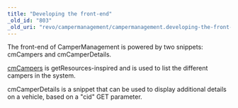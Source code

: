 ```yaml
---
title: "Developing the front-end"
_old_id: "803"
_old_uri: "revo/campermanagement/campermanagement.developing-the-front-end"
---
```


The front-end of CamperManagement is powered by two snippets: cmCampers and cmCamperDetails.

[cmCampers](/extras/campermanagement/campermanagement.developing-the-front-end/campermanagement.cmcampers-snippet "CamperManagement.cmCampers Snippet") is getResources-inspired and is used to list the different campers in the system.

cmCamperDetails is a snippet that can be used to display additional details on a vehicle, based on a "cid" GET parameter.